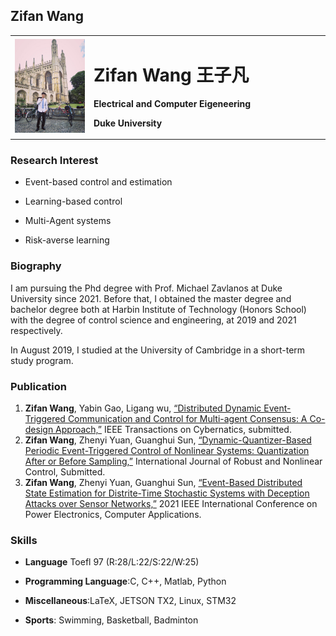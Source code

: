 ## Zifan Wang
<table border="0">
  <tr>
    <td width="25%">
      <img src="Pic.jpg" width="100%">     
    </td>
    <td width="75%">
      <h1>Zifan Wang 王子凡</h1>
      <p><b>Electrical and Computer Eigeneering</b></p>
      <p><b>Duke University</b></p>
    </td>
  </tr>
</table>

### Research Interest
- Event-based control and estimation  

- Learning-based control  

- Multi-Agent systems  

- Risk-averse learning

### Biography
I am pursuing the Phd degree with Prof. Michael Zavlanos at Duke University since 2021. Before that, I obtained the master degree and bachelor degree both at Harbin Institute of Technology (Honors School) with the degree of control science and engineering, at 2019 and 2021 respectively.

In August 2019, I studied at the University of Cambridge in a short-term study program.

### Publication
1. **Zifan Wang**, Yabin Gao, Ligang wu, [“Distributed Dynamic Event-Triggered Communication and Control for Multi-agent Consensus: A Co-design Approach,”](./WZF_MAS.pdf)
IEEE Transactions on Cybernatics, submitted.
2. **Zifan Wang**, Zhenyi Yuan, Guanghui Sun, [“Dynamic-Quantizer-Based Periodic Event-Triggered Control of Nonlinear Systems: Quantization After or Before
Sampling,”](./WZF_RNC.pdf) International Journal of Robust and Nonlinear Control, Submitted.
3. **Zifan Wang**, Zhenyi Yuan, Guanghui Sun, [“Event-Based Distributed State Estimation for Distrite-Time Stochastic Systems with Deception Attacks over Sensor
Networks,”](./WZF_IET.pdf) 2021 IEEE International Conference on Power Electronics, Computer Applications.

### Skills
- **Language** Toefl 97 (R:28/L:22/S:22/W:25)  

- **Programming Language**:C, C++, Matlab, Python  

- **Miscellaneous**:LaTeX, JETSON TX2, Linux, STM32  

- **Sports**: Swimming, Basketball, Badminton


